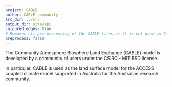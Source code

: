 ```yaml
---
project: CABLE
author: CABLE community
src_dir: ../src
output_dir: site/api
coloured_edges: true
# Removes all pre-processing of the CABLE files as it is not used in CABLE
preprocess: false
---
```


The Community Atmosphere Biosphere Land Exchange (CABLE) model is developed by a community of users under the CSIRO - MIT BSD license. 

In particular, CABLE is used as the land surface model for the ACCESS coupled climate model supported in Australia for the Australian research community.